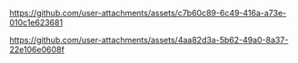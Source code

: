 

https://github.com/user-attachments/assets/c7b60c89-6c49-416a-a73e-010c1e623681



https://github.com/user-attachments/assets/4aa82d3a-5b62-49a0-8a37-22e106e0608f

